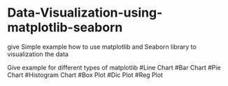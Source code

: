# Data-Visualization-using-matplotlib-seaborn
give Simple example how to use matplotlib and Seaborn library to visualization the data 

Give example for different types of matplotlib 
#Line Chart
#Bar Chart
#Pie Chart
#Histogram Chart
#Box Plot
#Dic Plot
#Reg Plot
